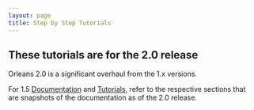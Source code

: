 ```yaml
---
layout: page
title: Step by Step Tutorials
---
```

## These tutorials are for the 2.0 release
Orleans 2.0 is a significant overhaul from the 1.x versions.

For 1.5 [Documentation](../1.5/Documentation/Introduction.md) and [Tutorials](../1.5/Tutorials/index.md), refer to the respective sections that are snapshots of the documentation as of the 2.0 release.
